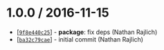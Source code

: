 1.0.0 / 2016-11-15
==================

* [[`9f8e440c25`](https://github.com/TooTallNate/debug-time/commit/9f8e440c25)] - **package**: fix deps (Nathan Rajlich)
* [[`ba32c79cae`](https://github.com/TooTallNate/debug-time/commit/ba32c79cae)] - initial commit (Nathan Rajlich)
